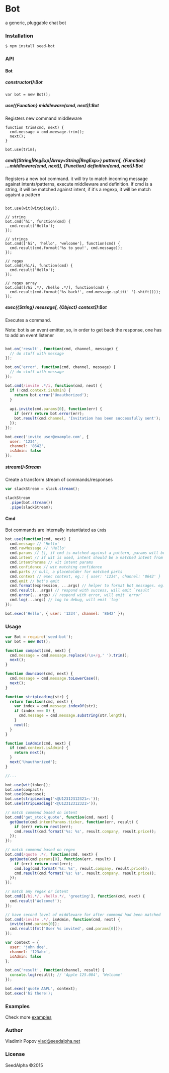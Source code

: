 # Bot

a generic, pluggable chat bot 

### Installation

    $ npm install seed-bot

### API

#### Bot

##### constructor():Bot

```javacript
var bot = new Bot();
```

##### use({Function} middleware(cmd, next)):Bot

Registers new command middleware 

```javacript
function trim(cmd, next) {
  cmd.message = cmd.meesage.trim();
  next();
}

bot.use(trim);
```

##### cmd({String|RegExp|Array<String|RegExp>} pattern[, {Function} ...middleware(cmd, next)], {Function} definition(cmd, next)):Bot

Registers a new bot command. it will try to match incoming message against intents/patterns, execute middleware and definition. If cmd is a string, it will be matched against intent, if it's a regexp, it will be match agaisnt a pattern

```javacript

bot.use(wit(witApiKey));

// string
bot.cmd('hi', function(cmd) {
  cmd.result('Hello');
});

// strings
bot.cmd(['hi', 'hello', 'welcome'], function(cmd) {
  cmd.result(cmd.format('%s to you!', cmd.message));
});

// regex
bot.cmd(/hi/i, function(cmd) {
  cmd.result('Hello');
});

// regex array
bot.cmd([/hi .*/, /hello .*/], function(cmd) {
  cmd.result(cmd.format('%s back!', cmd.message.split(' ').shift()));
});
```

##### exec({String} message[, {Object} context]):Bot

Executes a command.

Note: bot is an event emitter, so, in order to get back the response, one has to add an event listener

```javascript

bot.on('result', function(cmd, channel, message) {
  // do stuff with message
});

bot.on('error', function(cmd, channel, message) {
  // do stuff with message
});

bot.cmd(/invite .*/i, function(cmd, next) {
  if (!cmd.context.isAdmin) {
    return bot.error('Unauthorized');
  }
  
  api.invite(cmd.params[0], function(err) {
    if (err) return bot.error(err);
    bot.result(cmd.channel, 'Invitation has been successfully sent');
  });
});

bot.exec('invite user@example.com', { 
  user: '1234', 
  channel: '8642', 
  isAdmin: false
});
```

##### stream():Stream

Create a transform stream of commands/responses

```javascript
var slackStream = slack.stream();

slackStream
  .pipe(bot.stream())
  .pipe(slackStream);
```

#### Cmd

Bot commands are internally instantiated as `Cmd`s

```javascript
bot.use(function(cmd, next) {
  cmd.message // 'Hello'
  cmd.rawMessage // 'Hello'
  cmd.params // [], if cmd is matched against a pattern, params will be matched unknowns
  cmd.intent // if wit is used, intent should be a matched intent from wit
  cmd.intentParams // wit intent params
  cmd.confidence // wit matching confidence
  cmd.parts // null, a placeholder for matched parts
  cmd.context // exec context, eg.: { user: '1234', channel: '8642' }
  cmd.emit // bot's emit
  cmd.format(expression, ...args) // helper to format bot messages. eg.: ('Hello %s', cmd.context.user)
  cmd.result(...args) // respond with success, will emit `result`
  cmd.error(...args) // respond with error, will emit `error`
  cmd.log(...args) // log to debug, will emit `log`
});

bot.exec('Hello', { user: '1234', channel: '8642' });
```

### Usage

```javascript
var Bot = require('seed-bot');
var bot = new Bot();

function compact(cmd, next) {
  cmd.message = cmd.message.replace(/\s+/g,' ').trim();
  next();
}

function downcase(cmd, next) {
  cmd.message = cmd.message.toLowerCase();
  next();
}

function stripLeading(str) {
  return function(cmd, next) {
    var index = cmd.message.indexOf(str);
    if (index === 0) {
      cmd.message = cmd.message.substring(str.length);
    }
    next();
  }
}

function isAdmin(cmd, next) {
  if (cmd.context.isAdmin) {
    return next();
  }
  next('Unauthorized');
}

//...

bot.use(wit(token));
bot.use(compact);
bot.use(downcase);
bot.use(stripLeading('<@U12312312321>:'));
bot.use(stripLeading('<@U12312312321>'));

// match command based on intent
bot.cmd('get_stock_quote', function(cmd, next) {
  getQuote(cmd.intentParams.ticker, function(err, result) {
    if (err) return next(err);
    cmd.result(cmd.format('%s: %s', result.company, result.price));
  });
});

// match command based on regex
bot.cmd(/quote .*/, function(cmd, next) {
  getQuote(cmd.params[0], function(err, result) {
    if (err) return next(err);
    cmd.log(cmd.format('%s: %s', result.company, result.price));
    cmd.result(cmd.format('%s: %s', result.company, result.price));
  });
});

// match any regex or intent
bot.cmd([/hi.*/, /hello.*/, 'greeting'], function(cmd, next) {
  cmd.result('Welcome!');
});

// have second level of middleware for after command had been matched
bot.cmd(/invite .*/, isAdmin, function(cmd, next) {
  invite(cmd.params[0]);
  cmd.result(fmt('User %s invited', cmd.params[0]));
});

var context = {
  user: 'john doe',
  channel: '123abc',
  isAdmin: false
};

bot.on('result', function(channel, result) {
  console.log(result); // 'Apple 125.004', 'Welcome'
});

bot.exec('quote AAPL', context);
bot.exec('hi there!);

```

### Examples

Check more [examples](examples)

### Author

Vladimir Popov <vlad@seedalpha.net>

### License

SeedAlpha ©2015
